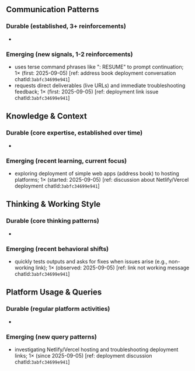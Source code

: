 ## Communication Patterns
### Durable (established, 3+ reinforcements)
- 

### Emerging (new signals, 1-2 reinforcements)
- uses terse command phrases like ": RESUME" to prompt continuation; 1× (first: 2025-09-05) [ref: address book deployment conversation chatId:`3abfc34699e941`]
- requests direct deliverables (live URLs) and immediate troubleshooting feedback; 1× (first: 2025-09-05) [ref: deployment link issue chatId:`3abfc34699e941`]

## Knowledge & Context
### Durable (core expertise, established over time)
- 

### Emerging (recent learning, current focus)  
- exploring deployment of simple web apps (address book) to hosting platforms; 1× (started: 2025-09-05) [ref: discussion about Netlify/Vercel deployment chatId:`3abfc34699e941`]

## Thinking & Working Style
### Durable (core thinking patterns)
- 

### Emerging (recent behavioral shifts)
- quickly tests outputs and asks for fixes when issues arise (e.g., non-working link); 1× (observed: 2025-09-05) [ref: link not working message chatId:`3abfc34699e941`]

## Platform Usage & Queries
### Durable (regular platform activities)
- 

### Emerging (new query patterns)
- investigating Netlify/Vercel hosting and troubleshooting deployment links; 1× (since 2025-09-05) [ref: deployment discussion chatId:`3abfc34699e941`]